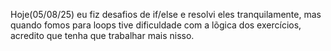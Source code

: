 Hoje(05/08/25) eu fiz desafios de if/else e resolvi eles tranquilamente, mas quando fomos para loops tive dificuldade com a lõgica dos exercícios, acredito que tenha que trabalhar mais nisso.
